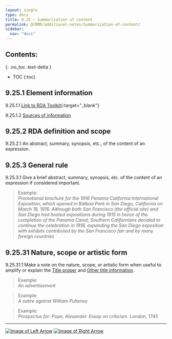 ```yaml
---
layout: single
type: docs
title: 9.25 — Summarization of content
permalink: DCRMR/additional-notes/Summarization-of-content/
sidebar:
  nav: "docs"
---
```


## Contents:
{: .no_toc .text-delta }

- TOC
{:toc}

## 9.25.1 Element information

<a name="9.25.1.1">9.25.1.1</a> [Link to RDA Toolkit](https://beta.rdatoolkit.org/Content/Index?externalId=en-US_ala-96aa1921-45db-31a9-8128-9661f60799dc){:target="_blank"}

<a name="9.25.1.2">9.25.1.2</a> [Sources of information](/DCRMR/additional-notes/#9011-sources-of-information)

## 9.25.2 RDA definition and scope

<a name="9.25.2.1">9.25.2.1</a> An abstract, summary, synopsis, etc., of the content of an expression.

## 9.25.3 General rule

<a name="9.25.3.1">9.25.3.1</a> Give a brief abstract, summary, synopsis, etc. of the content of an expression if considered important.

>Example:  
><CITE>Promotional brochure for the 1916 Panama California International Exposition, which opened in Balboa Park in San Diego, California on March 18, 1916. Although both San Francisco (the official site) and San Diego had hosted expositions during 1915 in honor of the completion of the Panama Canal, Southern Californians decided to continue the celebration in 1916, expanding the San Diego exposition with exhibits contributed by the San Francisco fair and by many foreign countries</CITE>

## 9.25.31 Nature, scope or artistic form

<a name="9.25.31.1">9.25.31.1</a> Make a note on the nature, scope, or artistic form when useful to amplify or explain the [Title proper](/DCRMR/title/Title-proper/) and [Other title information](/DCRMR/title/Other-title-information/).

>Example:  
><CITE>An advertisement</CITE>

>Example:  
><CITE>A satire against William Pulteney</CITE>
 
>Example:  
><CITE>Prospectus for: Pope, Alexander. Essay on criticism. London, 1745</CITE>

---

[![Image of Left Arrow](https://rbms-bsc.github.io/DCRMR/assets/pictures/navigation/Arrow_Left.png "9.24 — Script")](/DCRMR/additional-notes/Script/) [![Image of Right Arrow](https://rbms-bsc.github.io/DCRMR/assets/pictures/navigation/Arrow_Right.png "9.3 — Note on manifestation")](/DCRMR/additional-notes/Note-on-manifestation/)
